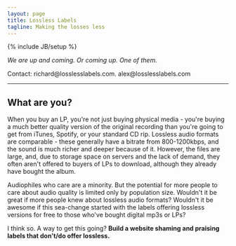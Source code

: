 ```yaml
---
layout: page
title: Lossless Labels
tagline: Making the losses less
---
```

{% include JB/setup %}

<p><i>We are up and coming. Or coming up. One of them.</i></p>

<p>Contact: richard@losslesslabels.com.
			alex@losslesslabels.com</p>

<hr />

<h2>What are you?</h2>

<p>When you buy an LP, you're not just buying physical media - you're buying a much better quality version of the original recording than you're going to get from iTunes, Spotify, or your standard CD rip. Lossless audio formats are comparable - these generally have a bitrate from 800-1200kbps, and the sound is much richer and deeper because of it. However, the files are large, and, due to storage space on servers and the lack of demand, they often aren't offered to buyers of LPs to download, although they already have bought the album.</p>

<p>Audiophiles who care are a minority. But the potential for more people to care about audio quality is limited only by population size. Wouldn't it be great if more people knew about lossless audio formats? Wouldn't it be awesome if this sea-change started with the labels offering lossless versions for free to those who've bought digital mp3s or LPs?</p>

<p>I think so. A way to get this going? <b>Build a website shaming and praising labels that don't/do offer lossless.</b></p>
